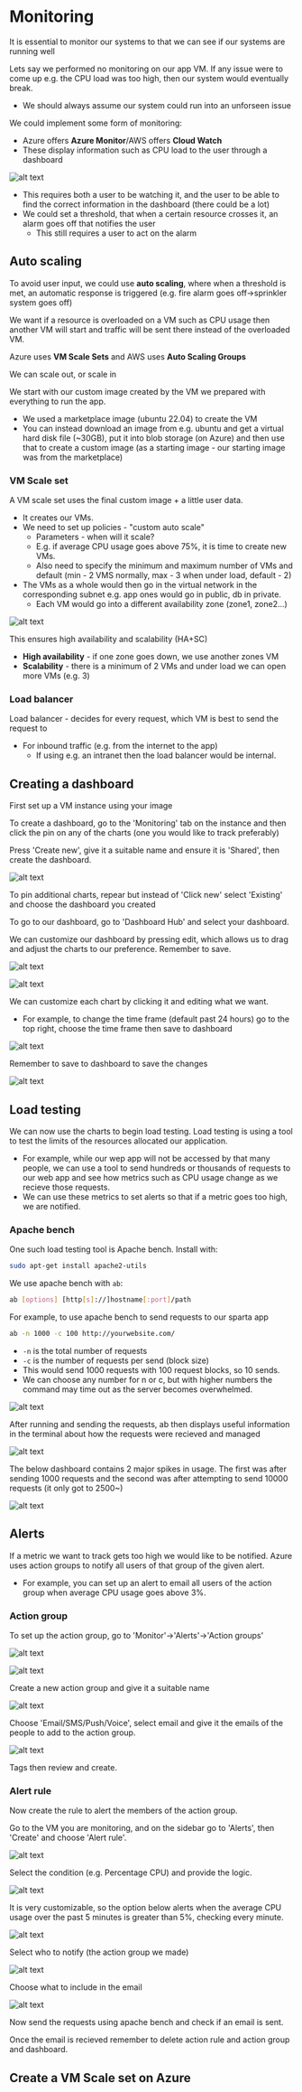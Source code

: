 # Monitoring 

It is essential to monitor our systems to that we can see if our systems are running well 

Lets say we performed no monitoring on our app VM. If any issue were to come up e.g. the CPU load was too high, then our system would eventually break.
- We should always assume our system could run into an unforseen issue

We could implement some form of monitoring:
- Azure offers **Azure Monitor**/AWS offers **Cloud Watch**
- These display information such as CPU load to the user through a dashboard

![alt text](monitoring_images/image.png)

  - This requires both a user to be watching it, and the user to be able to find the correct information in the dashboard (there could be a lot)
- We could set a threshold, that when a certain resource crosses it, an alarm goes off that notifies the user
  - This still requires a user to act on the alarm

## Auto scaling

To avoid user input, we could use **auto scaling**, where when a threshold is met, an automatic response is triggered (e.g. fire alarm goes off->sprinkler system goes off)

We want if a resource is overloaded on a VM such as CPU usage then another VM will start and traffic will be sent there instead of the overloaded VM.

Azure uses **VM Scale Sets** and AWS uses **Auto Scaling Groups**

We can scale out, or scale in

We start with our custom image created by the VM we prepared with everything to run the app.
- We used a marketplace image (ubuntu 22.04) to create the VM
- You can instead download an image from e.g. ubuntu and get a virtual hard disk file (~30GB), put it into blob storage (on Azure) and then use that to create a custom image (as a starting image - our starting image was from the marketplace) 

### VM Scale set

A VM scale set uses the final custom image + a little user data. 
- It creates our VMs.
- We need to set up policies - "custom auto scale"
  - Parameters - when will it scale?
  - E.g. if average CPU usage goes above 75%, it is time to create new VMs.
  - Also need to specify the minimum and maximum number of VMs and default (min - 2 VMS normally, max - 3 when under load, default - 2)
- The VMs as a whole would then go in the virtual network in the corresponding subnet e.g. app ones would go in public, db in private.
  - Each VM would go into a different availability zone (zone1, zone2...)

![alt text](monitoring_images/vmscaleset.jpg)

This ensures high availability and scalability (HA+SC)
- **High availability** - if one zone goes down, we use another zones VM
- **Scalability** - there is a minimum of 2 VMs and under load we can open more VMs (e.g. 3)

### Load balancer

Load balancer - decides for every request, which VM is best to send the request to
- For inbound traffic (e.g. from the internet to the app)
  - If using e.g. an intranet then the load balancer would be internal.

## Creating a dashboard

First set up a VM instance using your image

To create a dashboard, go to the 'Monitoring' tab on the instance and then click the pin on any of the charts (one you would like to track preferably)

Press 'Create new', give it a suitable name and ensure it is 'Shared', then create the dashboard.

![alt text](monitoring_images/image-1.png)

To pin additional charts, repear but instead of 'Click new' select 'Existing' and choose the dashboard you created

To go to our dashboard, go to 'Dashboard Hub' and select your dashboard.

We can customize our dashboard by pressing edit, which allows us to drag and adjust the charts to our preference. Remember to save.

![alt text](monitoring_images/image-4.png)

![alt text](monitoring_images/image-5.png)

We can customize each chart by clicking it and editing what we want.
- For example, to change the time frame (default past 24 hours) go to the top right, choose the time frame then save to dashboard

![alt text](monitoring_images/image-2.png)

Remember to save to dashboard to save the changes

![alt text](monitoring_images/image-3.png)

## Load testing

We can now use the charts to begin load testing. Load testing is using a tool to test the limits of the resources allocated our application.
- For example, while our wep app will not be accessed by that many people, we can use a tool to send hundreds or thousands of requests to our web app and see how metrics such as CPU usage change as we recieve those requests. 
- We can use these metrics to set alerts so that if a metric goes too high, we are notified.

### Apache bench

One such load testing tool is Apache bench. Install with:

```bash
sudo apt-get install apache2-utils
```

We use apache bench with `ab`:
```bash
ab [options] [http[s]://]hostname[:port]/path
```

For example, to use apache bench to send requests to our sparta app
```bash
ab -n 1000 -c 100 http://yourwebsite.com/
```
- `-n` is the total number of requests
- `-c` is the number of requests per send (block size)
- This would send 1000 requests with 100 request blocks, so 10 sends.
- We can choose any number for n or c, but with higher numbers the command may time out as the server becomes overwhelmed.

![alt text](monitoring_images/image-7.png)

After running and sending the requests, ab then displays useful information in the terminal about how the requests were recieved and managed

![alt text](monitoring_images/image-6.png)

The below dashboard contains 2 major spikes in usage. The first was after sending 1000 requests and the second was after attempting to send 10000 requests (it only got to 2500~)

![alt text](monitoring_images/image-12.png)

## Alerts

If a metric we want to track gets too high we would like to be notified. Azure uses action groups to notify all users of that group of the given alert. 
- For example, you can set up an alert to email all users of the action group when average CPU usage goes above 3%.

### Action group

To set up the action group, go to 'Monitor'->'Alerts'->'Action groups'

![alt text](monitoring_images/image-8.png)

![alt text](monitoring_images/image-9.png)

Create a new action group and give it a suitable name

![alt text](monitoring_images/image-10.png)

Choose 'Email/SMS/Push/Voice', select email and give it the emails of the people to add to the action group.

![alt text](monitoring_images/image-11.png)

Tags then review and create.

### Alert rule

Now create the rule to alert the members of the action group.

Go to the VM you are monitoring, and on the sidebar go to 'Alerts', then 'Create' and choose 'Alert rule'.

![alt text](monitoring_images/image-13.png)

Select the condition (e.g. Percentage CPU) and provide the logic. 

![alt text](monitoring_images/image-14.png)

It is very customizable, so the option below alerts when the average CPU usage over the past 5 minutes is greater than 5%, checking every minute. 

![alt text](monitoring_images/image-15.png)

Select who to notify (the action group we made)

![alt text](monitoring_images/image-16.png)

Choose what to include in the email

![alt text](monitoring_images/image-17.png)

Now send the requests using apache bench and check if an email is sent.

Once the email is recieved remember to delete action rule and action group and dashboard.

## Create a VM Scale set on Azure
